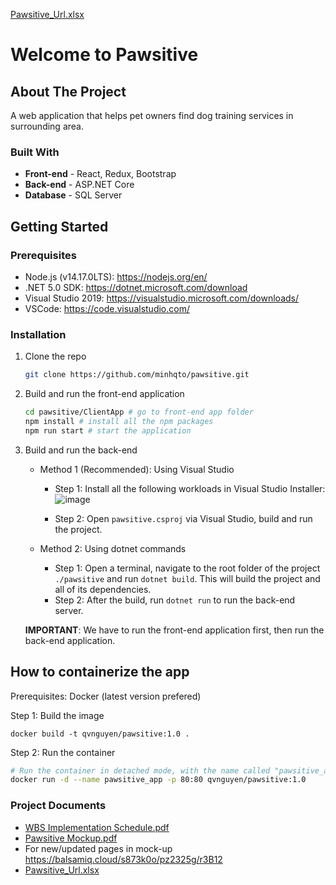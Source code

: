 [Pawsitive_Url.xlsx](https://github.com/minhqto/pawsitive/files/6665344/Pawsitive_Url.xlsx)
# Welcome to Pawsitive

<!-- ABOUT THE PROJECT -->
## About The Project

A web application that helps pet owners find dog training services in surrounding area.

### Built With

* **Front-end** - React, Redux, Bootstrap
* **Back-end** - ASP.NET Core
* **Database** - SQL Server

<!-- GETTING STARTED -->
## Getting Started

### Prerequisites
- Node.js (v14.17.0LTS): https://nodejs.org/en/
- .NET 5.0 SDK: https://dotnet.microsoft.com/download
- Visual Studio 2019: https://visualstudio.microsoft.com/downloads/
- VSCode: https://code.visualstudio.com/
### Installation

1. Clone the repo
    ```sh
    git clone https://github.com/minhqto/pawsitive.git
    ```

2. Build and run the front-end application
    ```sh
    cd pawsitive/ClientApp # go to front-end app folder
    npm install # install all the npm packages
    npm run start # start the application
    ```
    
3. Build and run the back-end
    - Method 1 (Recommended): Using Visual Studio
      - Step 1: Install all the following workloads in Visual Studio Installer:
      ![image](https://user-images.githubusercontent.com/25848067/119286019-6e8afb00-bc11-11eb-987e-04b0bf757212.png)

      - Step 2: Open `pawsitive.csproj` via Visual Studio, build and run the project.
  
    - Method 2: Using dotnet commands
      - Step 1: Open a terminal, navigate to the root folder of the project `./pawsitive` and run `dotnet build`. This will build the project and all of its dependencies.
      - Step 2: After the build, run `dotnet run` to run the back-end server.

    **IMPORTANT**: We have to run the front-end application first, then run the back-end application.


## How to containerize the app
Prerequisites: Docker (latest version prefered)

Step 1: Build the image
```
docker build -t qvnguyen/pawsitive:1.0 .
```

Step 2: Run the container
```bash
# Run the container in detached mode, with the name called "pawsitive_app" and map the port 80 of the container to the port 80 of the host machine.
docker run -d --name pawsitive_app -p 80:80 qvnguyen/pawsitive:1.0 
```

### Project Documents
 * [WBS Implementation Schedule.pdf](https://github.com/minhqto/pawsitive/files/6581437/WBS.Implementation.Schedule.pdf)
 * [Pawsitive Mockup.pdf](https://github.com/minhqto/pawsitive/files/6592879/Pawsitive.Mockup.pdf)
 * For new/updated pages in mock-up https://balsamiq.cloud/s873k0o/pz2325g/r3B12
 * [Pawsitive_Url.xlsx](https://github.com/minhqto/pawsitive/files/6632827/Pawsitive_Url.xlsx)


